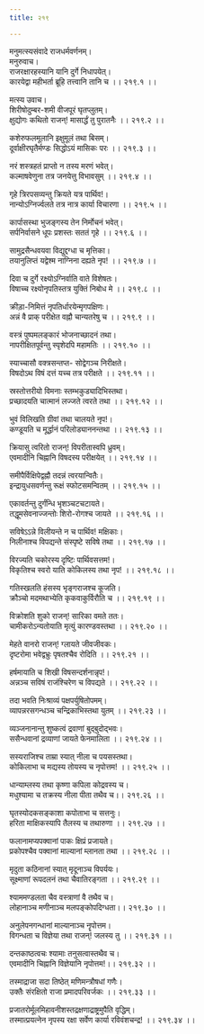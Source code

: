 ```yaml
---
title: २१९

---
```

मनुमत्स्यसंवादे राजधर्मवर्णनम्।  
मनुरुवाच।  
राजरक्षारहस्यानि यानि दुर्गे निधापयेत्।  
कारयेद्वा महीभर्ता ब्रूहि तत्त्वानि तानि च ।। २१९.१ ।।  
  
मत्स्य उवाच।  
शिरीषोदुम्बर-शमी वीजपूरं घृतप्लुतम्।  
क्षुद्योगः कथितो राजन्! मासार्द्धं तु पुरातनैः ।। २१९.२ ।।  
  
कशेरुफलमूलानि इक्षुमूलं तथा बिसम्।  
दूर्वाक्षीरघृतैर्मण्डः सिद्धोऽयं मासिकः परः ।। २१९.३ ।।  
  
नरं शस्त्रहतं प्राप्तो न तस्य मरणं भवेत्।  
कल्माषवेणुना तत्र जनयेत्तु विभावसुम् ।। २१९.४ ।।  
  
गृहे त्रिरपसव्यन्तु क्रियते यत्र पार्थिव!।  
नान्योऽग्निर्ज्वलते तत्र नात्र कार्या विचारणा ।। २१९.५ ।।  
  
कार्पासस्था भुजङ्गस्य तेन निर्मोचनं भवेत्।  
सर्पनिर्वासने धूपः प्रशस्तः सततं गृहे ।। २१९.६ ।।  
  
सामुद्रसैन्धवयवा विद्युद्दग्धा च मृत्तिका।  
तयानुलिप्तं यद्वेश्म नाग्निना दह्यते नृप! ।। २१९.७ ।।  
  
दिवा च दुर्गे रक्ष्योऽग्निर्वाति वाते विशेषतः।  
विषाच्च रक्ष्योनृपतिस्तत्र युक्तिं निबोध मे ।। २१९.८ ।।  
  
क्रीड़ा-निमित्तं नृपतिर्धारयेन्मृगपक्षिणः।  
अन्नं वै प्राक् परीक्षेत वह्नौ चान्यतरेषु च ।। २१९.९ ।।  
  
वस्त्रं पुष्पमलङ्कारं भोजनाच्छादनं तथा।  
नापरीक्षितपूर्वन्तु स्पृशेदपि महामतिः ।। २१९.१० ।।  
  
स्याच्चासौ वक्त्रसन्तप्त- सोद्वेगञ्च निरीक्षते।  
विषदोऽथ विषं दत्तं यच्च तत्र परीक्षते ।। २१९.११ ।।  
  
स्रस्तोत्तरीयो विमनाः स्तम्भकुड्यादिभिस्तथा।  
प्रच्छादयति चात्मानं लज्जते त्वरते तथा ।। २१९.१२ ।।  
  
भुवं विलिखति ग्रीवां तथा चालयते नृप!।  
कण्डूयति च मूर्द्धानं परिलोड्याननन्तथा ।। २१९.१३ ।।  
  
क्रियासु त्वरितो राजन्! विपरीतास्वपि ध्रुवम्।  
एवमादीनि चिह्नानि विषदस्य परीक्षयेत् ।। २१९.१४ ।।  
  
समीपैर्विक्षिपेद्वह्नौ तदन्नं त्वरयान्वितैः।  
इन्द्रायुधसवर्णन्तु रूक्षं स्फोटसमन्वितम् ।। २१९.१५ ।।  
  
एकावर्तन्तु दुर्गंन्धि भृशञ्चटचटायते।  
तद्धूमसेवनाज्जन्तोः शिरो-रोगश्च जायते ।। २१९.१६ ।।  
  
सविषेऽऽन्ने विलीयन्ते न च पार्थिव! मक्षिकाः।  
निलीनाश्च विपद्यन्ते संस्पृष्टे सविषे तथा ।। २१९.१७ ।।  
  
विरज्यति चकोरस्य दृष्टिः पार्थिवसत्तम!।  
विकृतिश्च स्वरो याति कोकिलस्य तथा नृप! ।। २१९.१८ ।।  
  
गतिस्खलति हंसस्य भृङ्गराजश्च कूजति।  
क्रौञ्चो मदमथाभ्येति कृकवाकुर्विरौति च ।। २१९.१९ ।।  
  
विक्रोशति शुको राजन्! सारिका वमते ततः।  
चामीकरोऽन्यतोयाति मृत्युं कारण्डवस्तथा ।। २१९.२० ।।  
  
मेहते वानरो राजन्! ग्लायते जीवजीवकः।  
दृष्टरोमा भवेद्वभ्रुः पृषतश्चैव रोदिति ।। २१९.२१ ।।  
  
हर्षमायाति च शिखी विषसन्दर्शनान्नृप!।  
अन्नञ्च सविषं राजंश्चिरेण च विपद्यते ।। २१९.२२ ।।  
  
तदा भवति निःश्राव्यं पक्षपर्युषितोपमम्।  
व्यापन्नरसगन्धञ्च चन्द्रिकाभिस्तथा युतम् ।। २१९.२३ ।।  
  
व्यञ्जनानान्तु शुष्कत्वं द्रवाणां बुद्बुदोद्भवः।  
ससैन्धवानां द्रव्याणां जायते फेनमालिता ।। २१९.२४ ।।  
  
सस्यराजिश्च ताम्रा स्यात् नीला च पयसस्तथा।  
कोकिलाभा च मद्यस्य तोयस्य च नृपोत्तम! ।। २१९.२५ ।।  
  
धान्याम्लस्य तथा कृष्णा कपिला कोद्रवस्य च।  
मधुश्यामा च तक्रस्य नीला पीता तथैव च।। २१९.२६ ।।  
  
घृतस्योदकसङ्काशा कपोताभा च सत्तनुः।  
हरिता माक्षिकस्यापि तैलस्य च तथारुणा ।। २१९.२७ ।।  
  
फलानामप्यपक्वानां पाकः क्षिप्रं प्रजायते।  
प्रकोपश्चैव पक्वानां माल्यानां म्लानता तथा ।। २१९.२८ ।।  
  
मृदुता कठिनानां स्यात् मृदूनाञ्च विपर्ययः।  
सूक्ष्माणां रूपदलनं तथा चैवातिरङ्गता ।। २१९.२९ ।।  
  
श्याममण्डलता चैव वस्त्राणां वै तथैव च।  
लोहानाञ्च मणीनाञ्च मलपङ्कोपदिग्धता।। २१९.३० ।।  
  
अनुलेपनगन्धानां माल्यानाञ्च नॄपोत्तम।  
विगन्धता च विज्ञेया तथा राजन्! जलस्य तु ।। २१९.३१ ।।  
  
दन्तकाष्ठत्वचः श्यामाः तनुसत्वास्तथैव च।  
एवमादीनि चिह्नानि विज्ञेयानि नृपोत्तम!।। २१९.३२ ।।  
  
तस्माद्राजा सदा तिष्ठेत् मणिमन्त्रौषधां गणैः।  
उक्तैः संरक्षितो राजा प्रमादपरिवर्जकः ।। २१९.३३ ।।  
  
प्रजातरोर्मूलमिहावनीशस्तद्रक्षणाद्राष्ट्रमुपैति वृद्धिम्।  
तस्मात्प्रयत्नेन नृपस्य रक्षा सर्वेण कार्या रविवंशचन्द्र! ।। २१९.३४ ।।